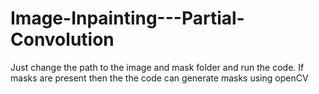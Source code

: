 # Image-Inpainting---Partial-Convolution

Just change the path to the image and mask folder and run the code. If masks are present then the the code can generate masks using openCV
